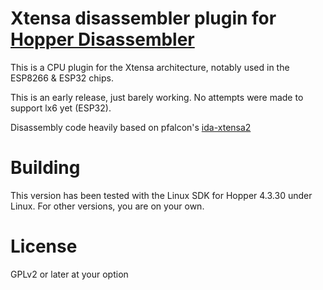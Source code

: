 # Xtensa disassembler plugin for [Hopper Disassembler](https://www.hopperapp.com)
This is a CPU plugin for the Xtensa architecture, notably used in the ESP8266 & ESP32 chips. 

This is an early release, just barely working. No attempts were made to support lx6 yet (ESP32).

Disassembly code heavily based on pfalcon's [ida-xtensa2](https://github.com/pfalcon/ida-xtensa2)

# Building
This version has been tested with the Linux SDK for Hopper 4.3.30 under Linux. For other versions, you are on your own.

# License
GPLv2 or later at your option
